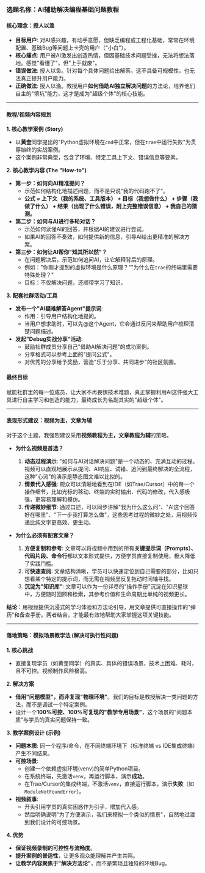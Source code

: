 ### 选题名称：AI辅助解决编程基础问题教程

#### 核心理念：授人以渔

- **目标用户**: 对AI感兴趣，有动手意愿，但缺乏编程或工程化基础，常常在环境配置、基础Bug等问题上卡壳的用户（"小白"）。
- **核心痛点**: 用户被AI激发出创造热情，但因基础技术问题受挫，无法将想法落地。感觉"看懂了"，但"上手就废"。
- **错误做法**: 授人以鱼。针对每个具体问题给出解答。这不具备可规模性，也无法真正提升用户能力。
- **正确做法**: 授人以渔。教授用户**如何借助AI独立解决问题**的方法论，培养他们自主的"填坑"能力，这才是成为"超级个体"的核心技能。

---

#### 教程/视频内容规划

**1. 核心教学案例 (Story)**
   - 以**黄奎**同学提出的"Python虚拟环境在`cmd`中正常，但在`trae`中运行失败"为贯穿始终的实战案例。
   - 这个案例非常典型，包含了环境、特定工具上下文、错误信息等要素。

**2. 核心教学内容 (The "How-to")**
   - **第一步：如何向AI精准提问？**
     - 示范如何结构化地描述问题，而不是只说"我的代码跑不了"。
     - **公式 = 上下文（我的系统、工具版本） + 目标（我想做什么） + 步骤（我做了什么） + 结果（出现了什么错误，附上完整错误信息） + 我自己的猜测。**
   - **第二步：如何与AI进行多轮对话？**
     - 示范如何读懂AI的回答，并根据AI的建议进行尝试。
     - 如果AI的回答不奏效，如何提供新的信息，引导AI给出更精准的解决方案。
   - **第三步：如何让AI帮你"知其所以然"？**
     - 在问题解决后，示范如何追问AI，让它解释背后的原理。
     - 例如："你刚才提到的虚拟环境是什么原理？""为什么在`trae`的终端里需要特殊处理？"
     - 目标：不仅解决问题，还顺带学习了知识。

**3. 配套社群活动/工具**
   - **发布一个"AI疑难解答Agent"提示词**:
     - 作用：引导用户结构化地提问。
     - 当用户想求助时，可以先@这个Agent，它会通过反问来帮助用户梳理清楚问题描述。
   - **发起"Debug实战分享"活动**:
     - 鼓励社群成员分享自己"借助AI解决问题"的成功案例。
     - 分享格式可以参考上面的"提问公式"。
     - 对优秀的分享给予奖励，营造"乐于分享、共同进步"的社区氛围。

#### 最终目标

赋能社群里的每一位成员，让大家不再畏惧技术难题，真正掌握利用AI这件强大工具进行自主学习和创造的能力，最终成长为名副其实的"超级个体"。

---

#### 表现形式建议：视频为主，文章为辅

对于这个主题，我强烈建议采用**视频教程为主，文章教程为辅**的策略。

- **为什么视频是首选？**
  1.  **动态过程演示**: "如何与AI对话解决问题"是一个动态的、充满互动的过程。视频可以直观地展示从提问、AI响应、试错、追问到最终解决的全流程，这种"心流"的演示是静态图文难以比拟的。
  2.  **情景代入感强**: 观众可以清晰地看到在IDE（如Trae/Cursor）中的每一个操作细节，比如光标的移动、终端的实时输出、代码的修改，代入感极强，更容易理解和模仿。
  3.  **传递微妙细节**: 通过口述，可以同步讲解"我为什么这么问"、"AI这个回答好在哪里"、"下一步我打算怎么做"，这些思考过程的微妙之处，用视频传递比纯文字更高效、更生动。

- **为什么必须有配套文章？**
  1.  **方便复制和参考**: 文章可以将视频中用到的所有**关键提示词（Prompts）、代码片段、命令行**都以文本形式提供，方便学员直接复制使用，极大降低了实践门槛。
  2.  **可快速查阅**: 文章结构清晰，学员可以快速定位到自己需要的部分，比如只想看某个特定的提示词，而无需在视频里反复拖动时间轴寻找。
  3.  **沉淀为"知识库"**: 文章可以作为一份详尽的"操作手册"沉淀在知识星球中，方便随时回顾和检索，其参考价值和生命周期比单纯的视频更长。

**结论**：用视频提供沉浸式的学习体验和方法论引导，用文章提供可直接操作的"弹药"和备查手册。两者结合，才能最有效地帮助大家掌握这项关键技能。

---

#### 落地策略：模拟场景教学法 (解决可执行性问题)

**1. 核心挑战**
   - 直接复现学员（如黄奎同学）的真实、具体的错误场景，技术上困难、耗时，且不可控。视频制作风险极高。

**2. 解决方案**
   - **借用"问题模型"，而非复现"物理环境"**。我们的目标是教授解决一类问题的方法，而不是调试一个特定案例。
   - 设计一个**100%可控、100%可复现的"教学专用场景"**，这个场景的"问题本质"与学员的真实问题保持一致。

**3. 教学案例设计 (示例)**
   - **问题本质**: 同一个程序/命令，在不同终端环境下（标准终端 vs IDE集成终端）产生不同结果。
   - **可控场景**:
     - 创建一个依赖虚拟环境(venv)的简单Python项目。
     - 在系统终端，先激活`venv`，再运行脚本，演示**成功**。
     - 在Trae/Cursor的集成终端，不激活`venv`，直接运行脚本，演示**失败**（如 `ModuleNotFoundError`）。
   - **视频叙事**:
     - 开头引用学员的真实困惑作为引子，增加代入感。
     - 然后明确说明"为了方便演示，我们来模拟一个类似的情景"，自然地过渡到我们设计的可控场景。

**4. 优势**
   - **保证视频录制的可控性与流畅度**。
   - **提升案例的普适性**，让更多观众能理解并产生共鸣。
   - **让教学内容聚焦于"解决方法论"**，而不是繁琐且独特的环境Bug。 